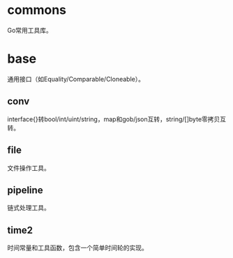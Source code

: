 # commons
Go常用工具库。

# base
通用接口（如Equality/Comparable/Cloneable）。

## conv
interface{}转bool/int/uint/string，map和gob/json互转，string/[]byte零拷贝互转。

## file
文件操作工具。

## pipeline
链式处理工具。

## time2
时间常量和工具函数，包含一个简单时间轮的实现。
